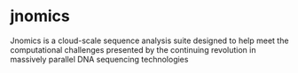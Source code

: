 jnomics
=======
Jnomics is a cloud-scale sequence analysis suite designed to help meet the computational challenges presented by the continuing revolution in massively parallel DNA sequencing technologies
